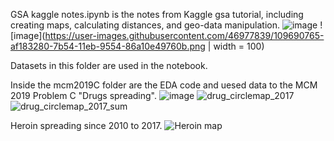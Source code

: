 GSA kaggle notes.ipynb is the notes from Kaggle gsa tutorial, including creating maps, calculating distances, and geo-data manipulation.
![image](https://user-images.githubusercontent.com/46977839/109690602-82fcb180-7b54-11eb-9fcb-d2035fd01ce7.png)
![image](https://user-images.githubusercontent.com/46977839/109690765-af183280-7b54-11eb-9554-86a10e49760b.png | width = 100)


Datasets in this folder are used in the notebook.

Inside the mcm2019C folder are the EDA code and uesed data to the MCM 2019 Problem C "Drugs spreading". 
![image](https://user-images.githubusercontent.com/46977839/109691159-26e65d00-7b55-11eb-94f5-5775c0418427.png)
![drug_circlemap_2017](https://user-images.githubusercontent.com/46977839/109691422-6c0a8f00-7b55-11eb-8929-4f766c81a62e.JPG)
![drug_circlemap_2017_sum](https://user-images.githubusercontent.com/46977839/109691432-6e6ce900-7b55-11eb-84e1-86f1e7c51eb9.JPG)

Heroin spreading since 2010 to 2017.
![Heroin map](https://user-images.githubusercontent.com/46977839/109691868-e20ef600-7b55-11eb-8b8c-577fa2ffe17d.gif)
